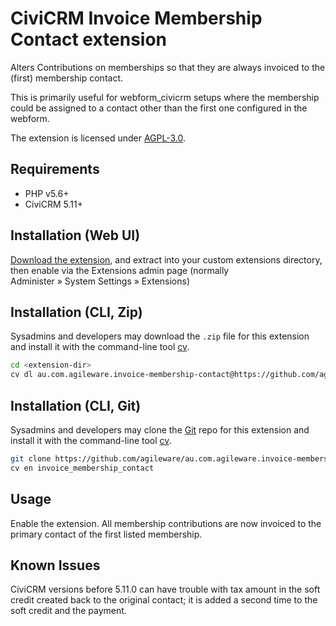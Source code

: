 # CiviCRM Invoice Membership Contact extension

Alters Contributions on memberships so that they are always invoiced to the
(first) membership contact.

This is primarily useful for webform_civicrm setups where the membership could
be assigned to a contact other than the first one configured in the webform.

The extension is licensed under [AGPL-3.0](LICENSE.txt).

## Requirements

* PHP v5.6+
* CiviCRM 5.11+

## Installation (Web UI)

[Download the extension](https://github.com/agileware/au.com.agileware.invoice-membership-contact/archive/1.2.zip),
and extract into your custom extensions directory, then enable via the
Extensions admin page (normally Administer » System Settings » Extensions)


## Installation (CLI, Zip)

Sysadmins and developers may download the `.zip` file for this extension and
install it with the command-line tool [cv](https://github.com/civicrm/cv).

```bash
cd <extension-dir>
cv dl au.com.agileware.invoice-membership-contact@https://github.com/agileware/au.com.agileware.invoice-membership-contact/archive/1.0.0.zip
```

## Installation (CLI, Git)

Sysadmins and developers may clone the [Git](https://en.wikipedia.org/wiki/Git)
repo for this extension and install it with the command-line tool
[cv](https://github.com/civicrm/cv).

```bash
git clone https://github.com/agileware/au.com.agileware.invoice-membership-contact.git
cv en invoice_membership_contact
```

## Usage

Enable the extension. All membership contributions are now invoiced to the
primary contact of the first listed membership.

## Known Issues

CiviCRM versions before 5.11.0 can have trouble with tax amount in the soft
credit created back to the original contact; it is added a second time to the
soft credit and the payment.
